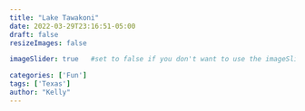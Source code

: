 ```yaml
---
title: "Lake Tawakoni"
date: 2022-03-29T23:16:51-05:00
draft: false
resizeImages: false

imageSlider: true   #set to false if you don't want to use the imageSlider but a featuredImage

categories: ['Fun']
tags: ['Texas']
author: "Kelly"
---
```

